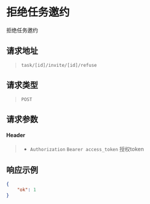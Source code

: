 # 拒绝任务邀约

拒绝任务邀约

## 请求地址

> `task/[id]/invite/[id]/refuse`

## 请求类型

> `POST`

## 请求参数

#### Header

> - `Authorization` `Bearer access_token` 授权token

## 响应示例

```json
{
    "ok": 1
}
```
